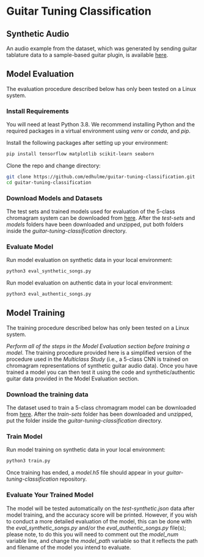 # Guitar Tuning Classification 

## Synthetic Audio
An audio example from the dataset, which was generated by sending guitar tablature data to a sample-based guitar plugin, is available [here](https://drive.google.com/file/d/1sld2el13B0VeYA9sjzKLi_HCPG3Fka83/view?usp=sharing).

## Model Evaluation

The evaluation procedure described below has only been tested on a Linux system.

### Install Requirements
You will need at least Python 3.8. We recommend installing Python and the required packages in a virtual environment using *venv* or *conda*, and *pip*.   	

Install the following packages after setting up your environment:
```bash
pip install tensorflow matplotlib scikit-learn seaborn
```

Clone the repo and change directory:
```bash
git clone https://github.com/edhulme/guitar-tuning-classification.git 
cd guitar-tuning-classification 
```

### Download Models and Datasets 
The test sets and trained models used for evaluation of the 5-class chromagram system can be downloaded from [here](https://drive.google.com/drive/folders/1gJy7CD2cFPLNiXujibc15rrqROtXH1kT?usp=sharing). After the *test-sets* and *models* folders have been downloaded and unzipped, put both folders inside the *guitar-tuning-classification* directory. 

### Evaluate Model
Run model evaluation on synthetic data in your local environment:
```bash
python3 eval_synthetic_songs.py
``` 
 
Run model evaluation on authentic data in your local environment:
```bash
python3 eval_authentic_songs.py
```

## Model Training

The training procedure described below has only been tested on a Linux system.

*Perform all of the steps in the Model Evaluation section before training a model*. The training procedure provided here is a simplified version of the procedure used in the *Multiclass Study* (i.e., a 5-class CNN is trained on chromagram representations of synthetic guitar audio data). Once you have trained a model you can then test it using the code and synthetic/authentic guitar data provided in the Model Evaluation section. 

### Download the training data
The dataset used to train a 5-class chromagram model can be downloaded from [here](https://drive.google.com/drive/folders/1gJy7CD2cFPLNiXujibc15rrqROtXH1kT?usp=sharing). After the *train-sets* folder has been downloaded and unzipped, put the folder inside the *guitar-tuning-classification* directory.

### Train Model
Run model training on synthetic data in your local environment:
```bash
python3 train.py
```
Once training has ended, a *model.h5* file should appear in your *guitar-tuning-classification* repository.  

### Evaluate Your Trained Model
The model will be tested automatically on the *test-synthetic.json* data after model training, and the accuracy score will be printed. However, if you wish to conduct a more detailed evaluation of the model, this can be done with the *eval_synthetic_songs.py* and/or the *eval_authentic_songs.py* file(s); please note, to do this you will need to comment out the *model_num* variable line, and change the *model_path* variable so that it reflects the path and filename of the model you intend to evaluate.  

